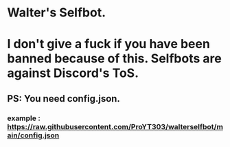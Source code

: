 # Walter's Selfbot.
# I don't give a fuck if you have been banned because of this. Selfbots are against Discord's ToS.
## PS: You need config.json.
### example : https://raw.githubusercontent.com/ProYT303/walterselfbot/main/config.json
